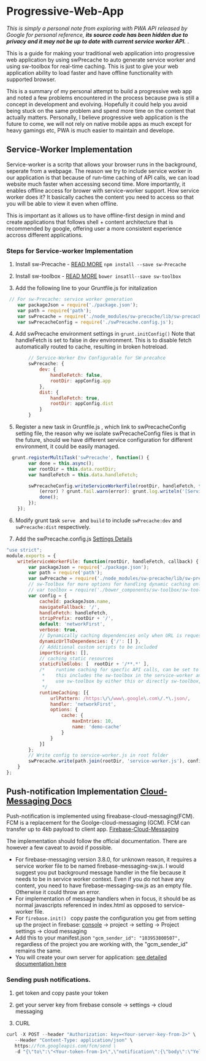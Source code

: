 # Progressive-Web-App

*This is simply a personal note from exploring with PWA API released by Google for personal reference, **its source code has been hidden due to privacy and it may not be up to date with current service worker API.*** .

This is a guide for making your traditional web application into progressive web application by using swPrecache to auto generate service worker and using sw-toolbox for real-time caching. This is just to give your web application ability to load faster and have offline functionality with supported browser. 

This is a summary of my personal attempt to build a progressive web app and noted a few problems encountered in the process because pwa is still a concept in development and evolving. Hopefully it could help you avoid being stuck on the same problem and spend more time on the content that actually matters. Personally, I believe progressive web application is the future to come, we will not rely on native mobile apps as much except for heavy gamings etc, PWA is much easier to maintain and develope.  

## Service-Worker Implementation 
Service-worker is a scritp that allows your browser runs in the background, seperate from a webpage. The reason we try to include service worker in our application is that because of run-time caching of API calls, we can load website much faster when accessing second time. More importantly, it enables offline access for brower with service-worker support. How service worker does it? It basically caches the content you need to access so that you will be able to view it even when offline. 

This is important as it allows us to have offline-first design in mind and create applications that follows shell + content architecture that is recommended by google, offering user a more consistent experience accross different applications. 

### Steps for Service-worker Implementation

1. Install sw-Precache - [READ MORE](https://github.com/GoogleChrome/sw-precache) 
`npm install --save sw-Precache` 

2. Install sw-toolbox - [READ MORE](https://github.com/GoogleChrome/sw-toolbox) 
`bower insatll--save sw-toolbox`

3. Add the following line to your Gruntfile.js for initalization 
``` javascript
 // For sw-Precache: service worker generation
    var packageJson = require('./package.json');
    var path = require('path');
    var swPrecache = require('./node_modules/sw-precache/lib/sw-precache.js');
    var swPrecacheConfig = require('./swPrecache.config.js');
```

4. Add swPrecache environment settings in ``` grunt.initConfig() ```
Note that handleFetch is set to false in dev environment. This is to disable fetch automatically routed to cache, resulting in broken hotreload. 
```javascript
        // Service-Worker Env Configurable for SW-precahce
        swPrecache: {
            dev: {
                handleFetch: false,
                rootDir: appConfig.app
            },
            dist: {
                handleFetch: true,
                rootDir: appConfig.dist
            }
        }
```

5. Register a new task in Gruntfile.js , which link to swPrecacheConfig setting file, the reason why we isolate swPrecacheConfig files is that in the future, should we have different service configuration for different environment, it could be easily managed. 
``` javascript
  grunt.registerMultiTask('swPrecache', function() {
        var done = this.async();
        var rootDir = this.data.rootDir;
        var handleFetch = this.data.handleFetch;

        swPrecacheConfig.writeServiceWorkerFile(rootDir, handleFetch, function(error) {
            (error) ? grunt.fail.warn(error): grunt.log.writeln('[Service-Worker] Service worker generated successfully! ');
            done();
        });
    });
```

6. Modify grunt task ```serve ``` and ```build``` to include ```swPrecache:dev``` and ```swPrecache:dist``` respectively. 

7. Add the swPrecache.config.js  [Settings Details](https://github.com/GoogleChrome/sw-precache) 
``` javascript
"use strict";
module.exports = {
    writeServiceWorkerFile: function(rootDir, handleFetch, callback) {
        var packageJson = require('./package.json');
        var path = require('path');
        var swPrecache = require('./node_modules/sw-precache/lib/sw-precache.js');
        // sw-Toolbox for more options for handling dynamic caching only uncomment if needed
        // var toolbox = require('./bower_components/sw-toolbox/sw-toolbox.js');    
        var config = {
            cacheId: packageJson.name,
            navigateFallback: '/',
            handleFetch: handleFetch,
            stripPrefix: rootDir + '/',
            default: 'networkFirst',
            verbose: true,
            // Dynamically caching dependencies only when URL is requested, load dependencies that are specific to the requested page
            dynamicUrlToDependencies: {'/': [] },
            // Additional custom scripts to be included
            importScripts: [],
            // caching static resources 
            staticFileGlobs: [  rootDir + '/**.*' ],
            /*    runtime caching for specfic API calls, can be set to a few differnet mode. eg. networkFirst / cacheFirst
             *    this includes the sw-toolbox in the service-worker and get converted to sw-toolbox settings. You can 
             *    use sw-toolbox by either this or directly sw-toolbox, which offers more customisation options
             */ 
            runtimeCaching: [{
                urlPattern: /https:\/\/www\.google\.com\/.*\.json/,
                handler: 'networkFirst',
                options: {
                    cache: {
                        maxEntries: 10,
                        name: 'demo-cache'
                    }
                }
            }]
        };
        // Write config to service-worker.js in root folder
        swPrecache.write(path.join(rootDir, 'service-worker.js'), config, callback);
    }
};
```



## Push-notification Implementation  [Cloud-Messaging Docs](https://firebase.google.com/docs/cloud-messaging/js/receive)

 Push-notification is implemented using fireabase-cloud-messaging(FCM). FCM is a replacement for the Goolge-cloud-messaging (GCM).
 FCM can transfer up to 4kb payload to client app.  [Firebase-Cloud-Messaging](https://firebase.google.com/docs/cloud-messaging/js/client)

 The implementation should follow the official documentation. There are however a few caveat to avoid if possible. 

* For firebase-messaging version 3.8.0, for unknown reason, it requires a service worker file to be named firebase-messaging-sw.js. I would suggest you put background message handler in the file because it needs to be in service worker context. Even if you do not have any content, you need to have firebase-messaging-sw.js as an empty file. Otherwise it could throw an error. 
* For implementation of message handlers when in focus, it should be as normal javascripts referenced in index.html as opposed to service-worker file. 
* For ```firebase.init() ``` copy paste the configuration you get from setting up the project in firebase: [console](https://console.firebase.google.com/) -> project -> setting -> Project settings -> cloud messaging
* Add this to your manifest.json  ```"gcm_sender_id": "103953800507", ``` regardless of the project you are working with, the "gcm_sender_id" remains the same.
* You will create your own server for application: [see detailed documentation here](https://firebase.google.com/docs/cloud-messaging/server) 


 ### Sending push notifications. 
 1. get token and copy paste your token 

 2. get your server key from firebase console -> settings -> cloud messaging 

 3. CURL 
 ``` javascript 
 curl -X POST --header "Authorization: key=<Your-server-key-from-2>" \
    --Header "Content-Type: application/json" \
    https://fcm.googleapis.com/fcm/send \
    -d "{\"to\":\"<Your-token-from-1>\",\"notification\":{\"body\":\"Yellow\"},\"priority\":10}"
 ```
